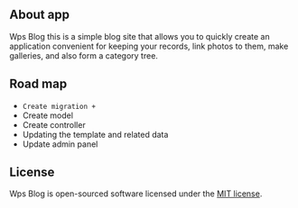 ## About app

Wps Blog this is a simple blog site that allows you to quickly create an application convenient for keeping your records, link photos to them, make galleries, and also form a category tree.

## Road map
- `Create migration +`
- Create model
- Create controller
- Updating the template and related data
- Update admin panel

## License
Wps Blog is open-sourced software licensed under the [MIT license](https://opensource.org/licenses/MIT).
